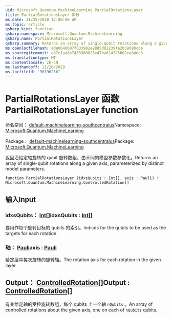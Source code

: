 ```yaml
---
uid: Microsoft.Quantum.MachineLearning.PartialRotationsLayer
title: PartialRotationsLayer 函数
ms.date: 11/25/2020 12:00:00 AM
ms.topic: article
qsharp.kind: function
qsharp.namespace: Microsoft.Quantum.MachineLearning
qsharp.name: PartialRotationsLayer
qsharp.summary: Returns an array of single-qubit rotations along a given axis, parameterized by distinct model parameters.
ms.openlocfilehash: ade0640b07f633982e98d5d02239fa205909bcce
ms.sourcegitcommit: a87c1aa8e7453360025e47ba614f25b02ea84ec3
ms.translationtype: MT
ms.contentlocale: zh-CN
ms.lasthandoff: 11/26/2020
ms.locfileid: "96196236"
---
```

# <a name="partialrotationslayer-function"></a><span data-ttu-id="72fcf-102">PartialRotationsLayer 函数</span><span class="sxs-lookup"><span data-stu-id="72fcf-102">PartialRotationsLayer function</span></span>

<span data-ttu-id="72fcf-103">命名空间： [default-machinelearning-southcentralus](xref:Microsoft.Quantum.MachineLearning)</span><span class="sxs-lookup"><span data-stu-id="72fcf-103">Namespace: [Microsoft.Quantum.MachineLearning](xref:Microsoft.Quantum.MachineLearning)</span></span>

<span data-ttu-id="72fcf-104">Package： [default-machinelearning-southcentralus](https://nuget.org/packages/Microsoft.Quantum.MachineLearning)</span><span class="sxs-lookup"><span data-stu-id="72fcf-104">Package: [Microsoft.Quantum.MachineLearning](https://nuget.org/packages/Microsoft.Quantum.MachineLearning)</span></span>


<span data-ttu-id="72fcf-105">返回沿给定轴旋转的 qubit 旋转数组，由不同的模型参数参数化。</span><span class="sxs-lookup"><span data-stu-id="72fcf-105">Returns an array of single-qubit rotations along a given axis, parameterized by distinct model parameters.</span></span>

```qsharp
function PartialRotationsLayer (idxsQubits : Int[], axis : Pauli) : Microsoft.Quantum.MachineLearning.ControlledRotation[]
```


## <a name="input"></a><span data-ttu-id="72fcf-106">输入</span><span class="sxs-lookup"><span data-stu-id="72fcf-106">Input</span></span>

### <a name="idxsqubits--int"></a><span data-ttu-id="72fcf-107">idxsQubits： [Int](xref:microsoft.quantum.lang-ref.int)[]</span><span class="sxs-lookup"><span data-stu-id="72fcf-107">idxsQubits : [Int](xref:microsoft.quantum.lang-ref.int)[]</span></span>

<span data-ttu-id="72fcf-108">要用作每个旋转目标的 qubits 的索引。</span><span class="sxs-lookup"><span data-stu-id="72fcf-108">Indices for the qubits to be used as the targets for each rotation.</span></span>


### <a name="axis--pauli"></a><span data-ttu-id="72fcf-109">轴： [Pauli](xref:microsoft.quantum.lang-ref.pauli)</span><span class="sxs-lookup"><span data-stu-id="72fcf-109">axis : [Pauli](xref:microsoft.quantum.lang-ref.pauli)</span></span>

<span data-ttu-id="72fcf-110">给定层中每次旋转的旋转轴。</span><span class="sxs-lookup"><span data-stu-id="72fcf-110">The rotation axis for each rotation in the given layer.</span></span>



## <a name="output--controlledrotation"></a><span data-ttu-id="72fcf-111">Output： [ControlledRotation](xref:Microsoft.Quantum.MachineLearning.ControlledRotation)[]</span><span class="sxs-lookup"><span data-stu-id="72fcf-111">Output : [ControlledRotation](xref:Microsoft.Quantum.MachineLearning.ControlledRotation)[]</span></span>

<span data-ttu-id="72fcf-112">有关给定轴的受控旋转数组，每个 qubits 上一个轴 `nQubits` 。</span><span class="sxs-lookup"><span data-stu-id="72fcf-112">An array of controlled rotations about the given axis, one on each of `nQubits` qubits.</span></span>